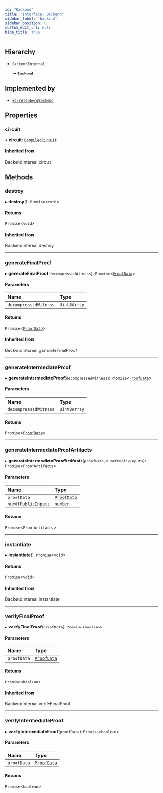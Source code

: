 ```yaml
---
id: "Backend"
title: "Interface: Backend"
sidebar_label: "Backend"
sidebar_position: 0
custom_edit_url: null
hide_title: true
---
```


## Hierarchy

- `BackendInternal`

  ↳ **`Backend`**

## Implemented by

- [`BarretenbergBackend`](../classes/BarretenbergBackend.md)

## Properties

### circuit

• **circuit**: [`CompiledCircuit`](CompiledCircuit.md)

#### Inherited from

BackendInternal.circuit

## Methods

### destroy

▸ **destroy**(): `Promise`<`void`\>

#### Returns

`Promise`<`void`\>

#### Inherited from

BackendInternal.destroy

___

### generateFinalProof

▸ **generateFinalProof**(`decompressedWitness`): `Promise`<[`ProofData`](ProofData.md)\>

#### Parameters

| Name | Type |
| :------ | :------ |
| `decompressedWitness` | `Uint8Array` |

#### Returns

`Promise`<[`ProofData`](ProofData.md)\>

#### Inherited from

BackendInternal.generateFinalProof

___

### generateIntermediateProof

▸ **generateIntermediateProof**(`decompressedWitness`): `Promise`<[`ProofData`](ProofData.md)\>

#### Parameters

| Name | Type |
| :------ | :------ |
| `decompressedWitness` | `Uint8Array` |

#### Returns

`Promise`<[`ProofData`](ProofData.md)\>

___

### generateIntermediateProofArtifacts

▸ **generateIntermediateProofArtifacts**(`proofData`, `numOfPublicInputs`): `Promise`<`ProofArtifacts`\>

#### Parameters

| Name | Type |
| :------ | :------ |
| `proofData` | [`ProofData`](ProofData.md) |
| `numOfPublicInputs` | `number` |

#### Returns

`Promise`<`ProofArtifacts`\>

___

### instantiate

▸ **instantiate**(): `Promise`<`void`\>

#### Returns

`Promise`<`void`\>

#### Inherited from

BackendInternal.instantiate

___

### verifyFinalProof

▸ **verifyFinalProof**(`proofData`): `Promise`<`boolean`\>

#### Parameters

| Name | Type |
| :------ | :------ |
| `proofData` | [`ProofData`](ProofData.md) |

#### Returns

`Promise`<`boolean`\>

#### Inherited from

BackendInternal.verifyFinalProof

___

### verifyIntermediateProof

▸ **verifyIntermediateProof**(`proofData`): `Promise`<`boolean`\>

#### Parameters

| Name | Type |
| :------ | :------ |
| `proofData` | [`ProofData`](ProofData.md) |

#### Returns

`Promise`<`boolean`\>
